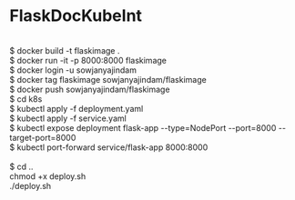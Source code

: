 # FlaskDocKubeInt
<br> $ docker build -t flaskimage .
<br> $ docker run -it -p 8000:8000 flaskimage
<br> $ docker login -u sowjanyajindam
<br> $ docker tag flaskimage sowjanyajindam/flaskimage
<br> $ docker push sowjanyajindam/flaskimage
<br> $ cd k8s
<br> $ kubectl apply -f deployment.yaml
<br> $ kubectl apply -f service.yaml
<br> $ kubectl expose deployment flask-app --type=NodePort --port=8000 --target-port=8000
<br> $ kubectl port-forward service/flask-app 8000:8000
<br>
<br> $ cd ..
<br> chmod +x deploy.sh
<br> ./deploy.sh
